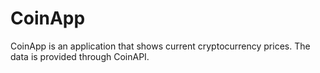 # CoinApp
CoinApp is an application that shows current cryptocurrency prices. The data is provided through CoinAPI.
